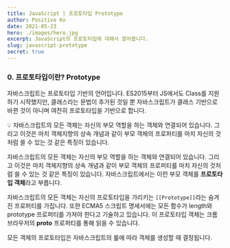 ```yaml
---
title: JavaScript | 프로토타입 Prototype
author: Positive Ko
date: 2021-05-23
hero: ./images/hero.jpg
excerpt: JavaScript의 프로토타입에 대해서 알아봅니다.
slug: javascript-prototype
secret: true
---
```


### 0. 프로토타입이란? Prototype

자바스크립트는 프로토타입 기반의 언어입니다. 
ES2015부터 JS에서도 Class를 지원하기 시작했지만, 클래스라는 문법이 추가된 것일 뿐 자바스크립트가 클래스 기반으로 바뀐 것이 아니며 여전히 프로토타입을 기반으로 합니다.

<emphasizing>💡 자바스크립트의 모든 객체는 자신의 부모 역할을 하는 객체와 연결되어 있습니다. 그리고 이것은 마치 객체지향의 상속 개념과 같이 부모 객체의 프로퍼티를 마치 자신의 것처럼 쓸 수 있는 것 같은 특징이 있습니다. </emphasizing>

자바스크립트의 모든 객체는 자신의 부모 역할을 하는 객체와 연결되어 있습니다. 그리고 이것은 마치 객체지향의 상속 개념과 같이 부모 객체의 프로퍼티를 마치 자신의 것처럼 쓸 수 있는 것 같은 특징이 있습니다. 
자바스크립트에서는 이런 부모 객체를 **프로토타입 객체**라고 부릅니다.

자바스크립트의 모든 객체는 자신의 프로토타입을 가리키는 `[[Prototype]]`라는 숨겨진 프로퍼티를 가집니다.
또한 ECMA5 스크립트 명세서에는 모든 함수가 length와 prototype 프로퍼티를 가져야 한다고 기술하고 있습니다. 
이 프로토타입 객체는 크롬 브라우저의 __proto__ 프로퍼티를 통해 읽을 수 있습니다. 



모든 객체의 프로토타입은 자바스크립트의 룰에 따라 객체를 생성할 때 결정됩니다. 